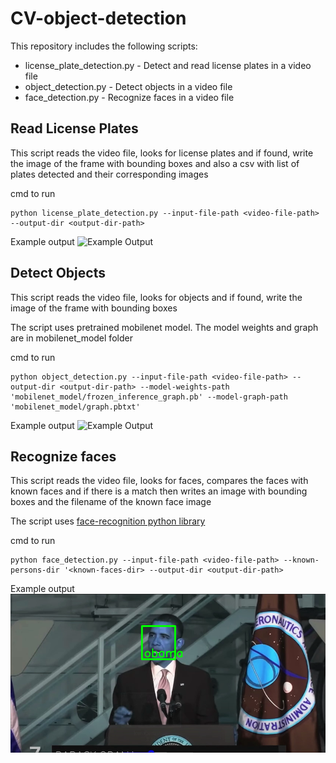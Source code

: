 # CV-object-detection

This repository includes the following scripts:
* license_plate_detection.py - Detect and read license plates in a video file
* object_detection.py - Detect objects in a video file
* face_detection.py - Recognize faces in a video file

## Read License Plates
This script reads the video file, looks for license plates and if found, write the image of the frame 
with bounding boxes and also a csv with list of plates detected and their corresponding images

cmd to run
```console 
python license_plate_detection.py --input-file-path <video-file-path> --output-dir <output-dir-path>
```
Example output
![Example Output](example_outputs/license-plate.png)

## Detect Objects
This script reads the video file, looks for objects and if found, write the image of the frame 
with bounding boxes

The script uses pretrained mobilenet model. The model weights and graph are in mobilenet_model folder

cmd to run
```console 
python object_detection.py --input-file-path <video-file-path> --output-dir <output-dir-path> --model-weights-path 'mobilenet_model/frozen_inference_graph.pb' --model-graph-path 'mobilenet_model/graph.pbtxt'
```
Example output
![Example Output](example_outputs/object-detection.png)

## Recognize faces
This script reads the video file, looks for faces, compares the faces with known faces and if there is a match then 
writes an image with bounding boxes and the filename of the known face image

The script uses [face-recognition python library](https://pypi.org/project/face-recognition/) 

cmd to run
```console 
python face_detection.py --input-file-path <video-file-path> --known-persons-dir '<known-faces-dir> --output-dir <output-dir-path>
```
Example output
![Example Output](example_outputs/face-recognition.png)